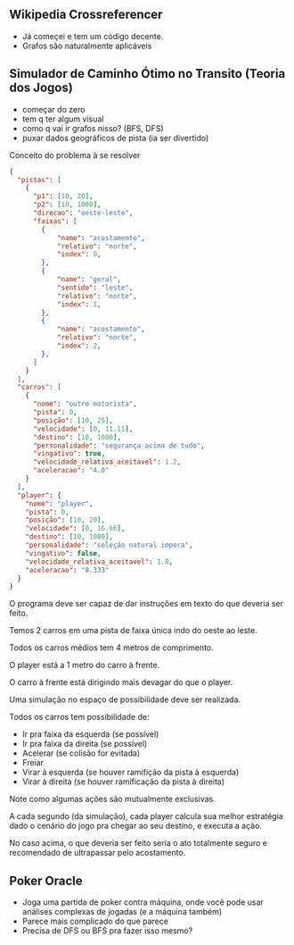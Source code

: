 ## Wikipedia Crossreferencer

- Já começei e tem um código decente.
- Grafos são naturalmente aplicáveis

## Simulador de Caminho Ótimo no Transito (Teoria dos Jogos)

- começar do zero
- tem q ter algum visual
- como q vai ir grafos nisso? (BFS, DFS)
- puxar dados geográficos de pista (ia ser divertido)

Conceito do problema à se resolver

```json
{
  "pistas": [
    {
      "p1": [10, 20],
      "p2": [10, 1000],
      "direcao": "oeste-leste",
      "faixas": [
        {
            "name": "acostamento",
            "relativo": "norte",
            "index": 0,
        },
        {
            "name": "geral",
            "sentido": "leste",
            "relativo": "norte",
            "index": 1,
        },
        {
            "name": "acostamento",
            "relativo": "norte",
            "index": 2,
        },
      ]
    }
  ],
  "carros": [
    {
      "nome": "outro motorista",
      "pista": 0,
      "posição": [10, 25],
      "velocidade": [0, 11.11],
      "destino": [10, 1000],
      "personalidade": "segurança acima de tudo",
      "vingativo": true,
      "velocidade_relativa_aceitavel": 1.2,
      "aceleracao": "4.0"
    }
  ],
  "player": {
    "nome": "player",
    "pista": 0,
    "posição": [10, 20],
    "velocidade": [0, 16.66],
    "destino": [10, 1000],
    "personalidade": "seleção natural impera",
    "vingativo": false,
    "velocidade_relativa_aceitavel": 1.8,
    "aceleracao": "8.333"
  }
}
```

O programa deve ser capaz de dar instruções em texto do que deveria ser feito.

Temos 2 carros em uma pista de faixa única indo do oeste ao leste.

Todos os carros médios tem 4 metros de comprimento.

O player está a 1 metro do carro à frente.

O carro à frente está dirigindo mais devagar do que o player.

Uma simulação no espaço de possibilidade deve ser realizada.

Todos os carros tem possibilidade de:
- Ir pra faixa da esquerda (se possível)
- Ir pra faixa da direita (se possível)
- Acelerar (se colisão for evitada)
- Freiar
- Virar à esquerda (se houver ramifição da pista à esquerda)
- Virar à direita (se houver ramificação da pista à direita)

Note como algumas ações são mutualmente exclusivas.

A cada segundo (da simulação), cada player calcula sua melhor estratégia dado o cenário do jogo pra chegar ao seu destino, e executa a ação.

No caso acima, o que deveria ser feito seria o ato totalmente seguro e recomendado de
ultrapassar pelo acostamento.

## Poker Oracle

- Joga uma partida de poker contra máquina, onde você pode usar análises complexas de jogadas (e a máquina também)
- Parece mais complicado do que parece
- Precisa de DFS ou BFS pra fazer isso mesmo?
